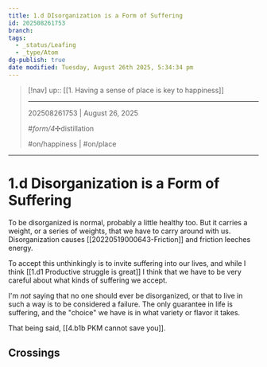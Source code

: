 ```yaml
---
title: 1.d DIsorganization is a Form of Suffering
id: 202508261753
branch: 
tags:
  - _status/Leafing
  - _type/Atom
dg-publish: true
date modified: Tuesday, August 26th 2025, 5:34:34 pm
---
```


> [!nav]
> up:: [[1. Having a sense of place is key to happiness]]
>
> ---
> 202508261753 | August 26, 2025
>
> #_form/4_✣distillation
>
> #on/happiness | #on/place

---

# 1.d Disorganization is a Form of Suffering

To be disorganized is normal, probably a little healthy too. But it carries a weight, or a series of weights, that we have to carry around with us. Disorganization causes [[20220519000643-Friction]] and friction leeches energy. 

To accept this unthinkingly is to invite suffering into our lives, and while I think [[1.d1 Productive struggle is great]] I think that we have to be very careful about what kinds of suffering we accept. 

I'm *not* saying that no one should ever be disorganized, or that to live in such a way is to be considered a failure. The only guarantee in life is suffering, and the "choice" we have is in what variety or flavor it takes.

That being said, [[4.b1b PKM cannot save you]]. 

## Crossings
